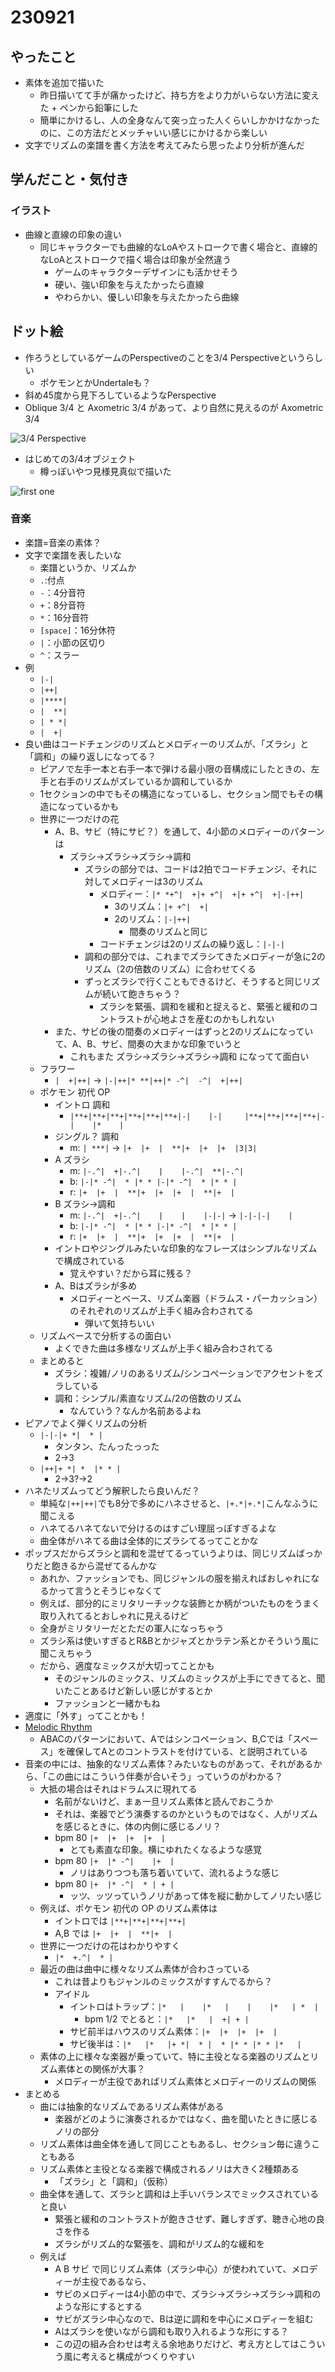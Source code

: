 # 230921

## やったこと

- 素体を追加で描いた
  - 昨日描いてて手が痛かったけど、持ち方をより力がいらない方法に変えた + ペンから鉛筆にした
  - 簡単にかけるし、人の全身なんて突っ立った人くらいしかかけなかったのに、この方法だとメッチャいい感じにかけるから楽しい
- 文字でリズムの楽譜を書く方法を考えてみたら思ったより分析が進んだ


## 学んだこと・気付き


### イラスト

- 曲線と直線の印象の違い
  - 同じキャラクターでも曲線的なLoAやストロークで書く場合と、直線的なLoAとストロークで描く場合は印象が全然違う
    - ゲームのキャラクターデザインにも活かせそう
    - 硬い、強い印象を与えたかったら直線
    - やわらかい、優しい印象を与えたかったら曲線


## ドット絵

- 作ろうとしているゲームのPerspectiveのことを3/4 Perspectiveというらしい
  - ポケモンとかUndertaleも？
- 斜め45度から見下ろしているようなPerspective
- Oblique 3/4 と Axometric 3/4 があって、より自然に見えるのが Axometric 3/4

![3/4 Perspective](/devlog/assets/images/240921.jpg)

- はじめての3/4オブジェクト
  - 樽っぽいやつ見様見真似で描いた

![first one](/devlog/assets/images/240921-2.png)

### 音楽

- 楽譜=音楽の素体？
- 文字で楽譜を表したいな
  - 楽譜というか、リズムか
  - `.`:付点
  - `-`：4分音符
  - `+`：8分音符
  - `*`：16分音符
  - `[space]`：16分休符
  - `|`：小節の区切り
  - `^`：スラー
- 例
  - `|-|`
  - `|++|`
  - `|****|`
  - `|  **|`
  - `| * *|`
  - `|  +|`
- 良い曲はコードチェンジのリズムとメロディーのリズムが、「ズラシ」と「調和」の繰り返しになってる？
  - ピアノで左手一本と右手一本で弾ける最小限の音構成にしたときの、左手と右手のリズムがズレているか調和しているか
  - 1セクションの中でもその構造になっているし、セクション間でもその構造になっているかも
  - 世界に一つだけの花
    - A、B、サビ（特にサビ？）を通して、4小節のメロディーのパターンは
      - ズラシ→ズラシ→ズラシ→調和
        - ズラシの部分では、コードは2拍でコードチェンジ、それに対してメロディーは3のリズム
          - メロディー：`|* *+^|  +|+ +^|  +|+ +^|  +|-|++|`
            - 3のリズム：`|+ +^|  +|`
            - 2のリズム：`|-|++|`
              - 間奏のリズムと同じ
          - コードチェンジは2のリズムの繰り返し：`|-|-|`
        - 調和の部分では、これまでズラシてきたメロディーが急に2のリズム（2の倍数のリズム）に合わせてくる
        - ずっとズラシで行くこともできるけど、そうすると同じリズムが続いて飽きちゃう？
          - ズラシを緊張、調和を緩和と捉えると、緊張と緩和のコントラストが心地よさを産むのかもしれない
    - また、サビの後の間奏のメロディーはずっと2のリズムになっていて、A、B、サビ、間奏の大まかな印象でいうと
      - これもまた ズラシ→ズラシ→ズラシ→調和 になってて面白い
  - フラワー
    - `|  +|++|` -> `|-|++|* **|++|* -^|  -^|  +|++|`
  - ポケモン 初代 OP
    - イントロ 調和
      - `|**+|**+|**+|**+|**+|**+|-|    |-|     |**+|**+|**+|**+|-|    |*    |`
    - ジングル？ 調和
      - m: `| ***|` -> `|+  |+  |  **|+  |+  |+  |3|3|`
    - A ズラシ
      - m: `|-.^|  +|-.^|    |    |-.^|  **|-.^|`
      - b: `|-|* -^|  * |* * |-|* -^|  * |* * |`
      - r: `|+  |+  |  **|+  |+  |+  |  **|+  |`
    - B ズラシ→調和
      - m: `|-.^|  +|-.^|    |    |    |-|-|` -> `|-|-|-|    |`
      - b: `|-|* -^|  * |* * |-|* -^|  * |* * |`
      - r: `|+  |+  |  **|+  |+  |+  |  **|+  |`
    - イントロやジングルみたいな印象的なフレーズはシンプルなリズムで構成されている
      - 覚えやすい？だから耳に残る？
    - A、Bはズラシが多め
      - メロディーとベース、リズム楽器（ドラムス・パーカッション）のそれぞれのリズムが上手く組み合わされてる
        - 弾いて気持ちいい
  - リズムベースで分析するの面白い
    - よくできた曲は多様なリズムが上手く組み合わされてる
  - まとめると
    - ズラシ：複雑/ノリのあるリズム/シンコペーションでアクセントをズラしている
    - 調和：シンプル/素直なリズム/2の倍数のリズム
      - なんていう？なんか名前あるよね
- ピアノでよく弾くリズムの分析
  - `|-|-|+ *|  * |`
    - タンタン、たんったっった
    - 2->3
  - `|++|+ *| *  |* * |`
    - 2->3?->2
- ハネたリズムってどう解釈したら良いんだ？
  - 単純な`|++|++|`でも8分で多めにハネさせると、`|+.*|+.*|`こんなふうに聞こえる
  - ハネてるハネてないで分けるのはすごい理屈っぽすぎるよな
  - 曲全体がハネてる曲は全体的にズラシてるってことかな
- ポップスだからズラシと調和を混ぜてるっていうよりは、同じリズムばっかりだと飽きるから混ぜてるんかな
  - あれか、ファッションでも、同じジャンルの服を揃えればおしゃれになるかって言うとそうじゃなくて
  - 例えば、部分的にミリタリーチックな装飾とか柄がついたものをうまく取り入れてるとおしゃれに見えるけど
  - 全身がミリタリーだとただの軍人になっちゃう
  - ズラシ系は使いすぎるとR&Bとかジャズとかラテン系とかそういう風に聞こえちゃう
  - だから、適度なミックスが大切ってことかも
    - そのジャンルのミックス、リズムのミックスが上手にできてると、聞いたことあるけど新しい感じがするとか
    - ファッションと一緒かもね
- 適度に「外す」ってことかも！
- [Melodic Rhythm](https://jp.pinterest.com/pin/319051954865534318/)
  - ABACのパターンにおいて、Aではシンコペーション、B,Cでは「スペース」を確保してAとのコントラストを付けている、と説明されている
- 音楽の中には、抽象的なリズム素体？みたいなものがあって、それがあるから、「この曲にはこういう伴奏が合いそう」っていうのがわかる？
  - 大抵の場合はそれはドラムスに現れてる
    - 名前がないけど、まぁ一旦リズム素体と読んでおこうか
    - それは、楽器でどう演奏するのかというものではなく、人がリズムを感じるときに、体の内側に感じるノリ？
    - bpm 80 `|+  |+  |+  |+  |`
      - とても素直な印象。横にゆれたくなるような感覚
    - bpm 80 `|+  |* -^|    |+  |`
      - ノリはありつつも落ち着いていて、流れるような感じ
    - bpm 80 `|+  |* -^|  * | + |`
      - ッツ、ッツっていうノリがあって体を縦に動かしてノリたい感じ
  - 例えば、ポケモン 初代の OP のリズム素体は
    - イントロでは `|**+|**+|**+|**+|`
    - A,B では `|+  |+  |  **|+  |`
  - 世界に一つだけの花はわかりやすく
    - `|*  +.^|  * |`
  - 最近の曲は曲中に様々なリズム素体が合わさっている
    - これは昔よりもジャンルのミックスがすすんでるから？
    - アイドル
      - イントロはトラップ：`|*   |    |*   |    |    |*   | *  |`
        - bpm 1/2 でとると：`|*   |*   |  +| + |`
      - サビ前半はハウスのリズム素体：`|+  |+  |+  |+  |`
      - サビ後半は：`|*   |*   |+ *|  * |  * |* * |* * |*   |`
  - 素体の上に様々な楽器が乗っていて、特に主役となる楽器のリズムとリズム素体との関係が大事？
    - メロディーが主役であればリズム素体とメロディーのリズムの関係
- まとめる
  - 曲には抽象的なリズムであるリズム素体がある
    - 楽器がどのように演奏されるかではなく、曲を聞いたときに感じるノリの部分
  - リズム素体は曲全体を通して同じこともあるし、セクション毎に違うこともある
  - リズム素体と主役となる楽器で構成されるノリは大きく2種類ある
    - 「ズラシ」と「調和」（仮称）
  - 曲全体を通して、ズラシと調和は上手いバランスでミックスされていると良い
    - 緊張と緩和のコントラストが飽きさせず、難しすぎず、聴き心地の良さを作る
    - ズラシがリズム的な緊張を、調和がリズム的な緩和を
  - 例えば
    - A B サビ で同じリズム素体（ズラシ中心）が使われていて、メロディーが主役であるなら、
    - サビのメロディーは4小節の中で、ズラシ→ズラシ→ズラシ→調和のような形にするとする
    - サビがズラシ中心なので、Bは逆に調和を中心にメロディーを組む
    - Aはズラシを使いながら調和も取り入れるような形にする？
    - この辺の組み合わせは考える余地ありだけど、考え方としてはこういう風に考えると構成がつくりやすい
